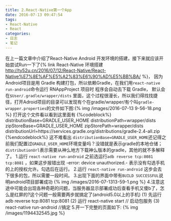 ```yaml
---
title: 2.React-Native第一个App
date: 2016-07-13 09:47:54
tags:
- React-Native
- React
categories:
- 日志
- 笔记
---
```

在上一篇文章中介绍了React-Native Android 开发环境的搭建，接下来就应该开始尝试Run一下了{% link React-Native 环境搭建 http://ty52u.cn/2016/07/12/React-Native/React-Native%E7%8E%AF%E5%A2%83%E6%90%AD%E5%BB%BA/ %}，
因为 Android项目是用 Gradle 构建打包，所以依赖Gradle，在我们用`react-native run-android`命令运行 RNAppProject 项目时 程序会自动去下载 Gradle， 默认会在`$User/.gradle/wrapper/dists` 里面，这个过程很漫长，所以我们得找找捷径，打开Adroid项目的目录可以发现有个在gradle/wrapper/有个叫`gradle-wrapper.properties`的文件如下图:{% img /images/2016-07-13 9-56-18.png %}
打开这个文件看以看到这里面有
{%codeblock%}
distributionBase=GRADLE_USER_HOME
distributionPath=wrapper/dists
zipStoreBase=GRADLE_USER_HOME
zipStorePath=wrapper/dists
distributionUrl=https\://services.gradle.org/distributions/gradle-2.4-all.zip
{%endcodeblock%}
这不难看出 `distributionBase=GRADLE_USER_HOME`还记得之前我们配置过`GRADLE_USER_HOME`环境变量吗？没错就是表示gradle的本地仓储；`distributionUrl`表示需要从神么地方下载神么版本的gradle，其他的就不多解释了。
1.运行 `react-native run-android` 之前选运行`adb reverse tcp:8081 tcp:8081` ，如果这步报错出现 -error: device unauthorized.- 表示没有勾选手机的上的授权允许。勾选后在运行。
2.运行 `react-native run-android` 这步会去下很多的包，所以需要一段时间。
3.出现下面的界面中带有`BUILD SUCCESSFUL`说明android项目部署成功
{% img /images/2016-07-1313-59-1.png %}
4.注意这途中可能会出现各种奇葩的问题，当服务器显示部署成功后查看手机又傻b了，怎么是红屏的?这个问题一般需要两步就搞定了(android5.0以上的手机)
  (1) 先运行 adb reverse tcp:8081 tcp:8081
  (2) 运行 react-native start // 启动包服务
  (3) react-native run-android //搞定
5.开一下完整的页面如下:
{% img /images/1194432545.jpg %}
